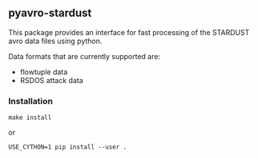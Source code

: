 ## pyavro-stardust

This package provides an interface for fast processing of the STARDUST avro
data files using python.

Data formats that are currently supported are:
 * flowtuple data
 * RSDOS attack data

### Installation

```
make install
```

or

```
USE_CYTHON=1 pip install --user .
```

